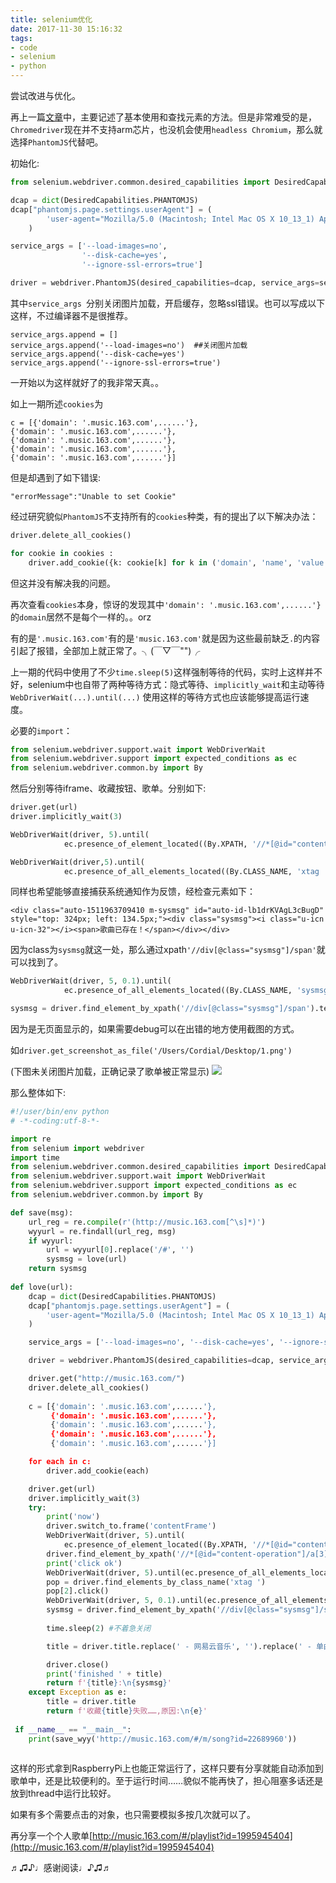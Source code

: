 ```yaml
---
title: selenium优化
date: 2017-11-30 15:16:32
tags: 
- code
- selenium
- python
---
```


尝试改进与优化。

 

再上一篇[文章](https://minatsuki-yui.github.io/2017/11/27/selenium&wyy/)中，主要记述了基本使用和查找元素的方法。但是非常难受的是，`Chromedriver`现在并不支持arm芯片，也没机会使用`headless Chromium`，那么就选择`PhantomJS`代替吧。

初始化:

```python
from selenium.webdriver.common.desired_capabilities import DesiredCapabilities

dcap = dict(DesiredCapabilities.PHANTOMJS)
dcap["phantomjs.page.settings.userAgent"] = (
        'user-agent="Mozilla/5.0 (Macintosh; Intel Mac OS X 10_13_1) AppleWebKit/537.36 (KHTML, like Gecko) Chrome/62.0.3202.94 Safari/537.36"'
    )

service_args = ['--load-images=no', 
				'--disk-cache=yes', 
				'--ignore-ssl-errors=true']

driver = webdriver.PhantomJS(desired_capabilities=dcap, service_args=service_args)
```

其中`service_args `分别关闭图片加载，开启缓存，忽略ssl错误。也可以写成以下这样，不过编译器不是很推荐。

```
service_args.append = []
service_args.append('--load-images=no')  ##关闭图片加载
service_args.append('--disk-cache=yes') 
service_args.append('--ignore-ssl-errors=true')
```

一开始以为这样就好了的我非常天真。。

如上一期所述`cookies`为

```
c = [{'domain': '.music.163.com',......'},  
{'domain': '.music.163.com',......'},  
{'domain': '.music.163.com',......'},  
{'domain': '.music.163.com',......'},  
{'domain': '.music.163.com',......'}]  
```
但是却遇到了如下错误:  

`"errorMessage":"Unable to set Cookie"`

经过研究貌似`PhantomJS`不支持所有的`cookies`种类，有的提出了以下解决办法：

```python
driver.delete_all_cookies()

for cookie in cookies :
    driver.add_cookie({k: cookie[k] for k in ('domain', 'name', 'value', 'path', 'expiry') if k in cookie})
```

但这并没有解决我的问题。

再次查看`cookies`本身，惊讶的发现其中`'domain': '.music.163.com',......'}`的`domain`居然不是每个一样的。。orz

有的是`'.music.163.com'`有的是`'music.163.com'`就是因为这些最前缺乏`.`的内容引起了报错，全部加上就正常了。╮(￣▽￣"")╭


上一期的代码中使用了不少`time.sleep(5)`这样强制等待的代码，实时上这样并不好，selenium中也自带了两种等待方式：隐式等待、`implicitly_wait`和主动等待`WebDriverWait(...).until(...)`
使用这样的等待方式也应该能够提高运行速度。

必要的`import`：

```python
from selenium.webdriver.support.wait import WebDriverWait
from selenium.webdriver.support import expected_conditions as ec
from selenium.webdriver.common.by import By
```

然后分别等待iframe、收藏按钮、歌单。分别如下:

```python
driver.get(url)
driver.implicitly_wait(3)
```

```python
WebDriverWait(driver, 5).until(
            ec.presence_of_element_located((By.XPATH, '//*[@id="content-operation"]/a[3]')))
```

```python            
WebDriverWait(driver,5).until(
			ec.presence_of_all_elements_located((By.CLASS_NAME, 'xtag ')))
```
同样也希望能够直接捕获系统通知作为反馈，经检查元素如下：

`<div class="auto-1511963709410 m-sysmsg" id="auto-id-lb1drKVAgL3cBugD" style="top: 324px; left: 134.5px;"><div class="sysmsg"><i class="u-icn u-icn-32"></i><span>歌曲已存在！</span></div></div>`

因为class为`sysmsg`就这一处，那么通过xpath`'//div[@class="sysmsg"]/span'`就可以找到了。

```python
WebDriverWait(driver, 5, 0.1).until(
			ec.presence_of_all_elements_located((By.CLASS_NAME, 'sysmsg')))

sysmsg = driver.find_element_by_xpath('//div[@class="sysmsg"]/span').text
```
因为是无页面显示的，如果需要debug可以在出错的地方使用截图的方式。

如`driver.get_screenshot_as_file('/Users/Cordial/Desktop/1.png')`

(下图未关闭图片加载，正确记录了歌单被正常显示)
![](https://farm5.staticflickr.com/4550/38022202204_ac68d83b3e_c.jpg)


那么整体如下:

```python
#!/user/bin/env python
# -*-coding:utf-8-*-

import re
from selenium import webdriver
import time
from selenium.webdriver.common.desired_capabilities import DesiredCapabilities
from selenium.webdriver.support.wait import WebDriverWait
from selenium.webdriver.support import expected_conditions as ec
from selenium.webdriver.common.by import By

def save(msg):
	url_reg = re.compile(r'(http://music.163.com[^\s]*)')
    wyyurl = re.findall(url_reg, msg)
    if wyyurl:
    	url = wyyurl[0].replace('/#', '')
    	sysmsg = love(url)
    return sysmsg
    
def love(url):
    dcap = dict(DesiredCapabilities.PHANTOMJS)
    dcap["phantomjs.page.settings.userAgent"] = (
        'user-agent="Mozilla/5.0 (Macintosh; Intel Mac OS X 10_13_1) AppleWebKit/537.36 (KHTML, like Gecko) Chrome/62.0.3202.94 Safari/537.36"'
    )

    service_args = ['--load-images=no', '--disk-cache=yes', '--ignore-ssl-errors=true']

    driver = webdriver.PhantomJS(desired_capabilities=dcap, service_args=service_args)

    driver.get("http://music.163.com/")
    driver.delete_all_cookies()
    
    c = [{'domain': '.music.163.com',......'},  
		 {'domain': '.music.163.com',......'},  
		 {'domain': '.music.163.com',......'},  
		 {'domain': '.music.163.com',......'},  
		 {'domain': '.music.163.com',......'}]  

    for each in c:
        driver.add_cookie(each)

    driver.get(url)
    driver.implicitly_wait(3)
    try:
        print('now')
        driver.switch_to.frame('contentFrame')
        WebDriverWait(driver, 5).until(
            ec.presence_of_element_located((By.XPATH, '//*[@id="content-operation"]/a[3]')))
        driver.find_element_by_xpath('//*[@id="content-operation"]/a[3]').click()
        print('click ok')
        WebDriverWait(driver, 5).until(ec.presence_of_all_elements_located((By.CLASS_NAME, 'xtag ')))
        pop = driver.find_elements_by_class_name('xtag ')
        pop[2].click()
        WebDriverWait(driver, 5, 0.1).until(ec.presence_of_all_elements_located((By.CLASS_NAME, 'sysmsg')))
        sysmsg = driver.find_element_by_xpath('//div[@class="sysmsg"]/span').text
        
        time.sleep(2) #不着急关闭

        title = driver.title.replace(' - 网易云音乐', '').replace(' - 单曲', '')

        driver.close()
        print('finished ' + title)
        return f'{title}:\n{sysmsg}'
    except Exception as e:
        title = driver.title
        return f'收藏{title}失败……,原因:\n{e}'
        
 if __name__ == "__main__":
    print(save_wyy('http://music.163.com/#/m/song?id=22689960'))
    
```
这样的形式拿到RaspberryPi上也能正常运行了，这样只要有分享就能自动添加到歌单中，还是比较便利的。至于运行时间……貌似不能再快了，担心阻塞多话还是放到thread中运行比较好。

如果有多个需要点击的对象，也只需要模拟多按几次就可以了。

再分享一个个人歌单[http://music.163.com/#/playlist?id=1995945404](http://music.163.com/#/playlist?id=1995945404)

♬♫♪♩感谢阅读♩♪♫♬



